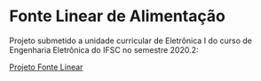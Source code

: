 # Fonte Linear de Alimentação

Projeto submetido a unidade curricular de Eletrônica I do curso de Engenharia Eletrônica do IFSC no semestre 2020.2:

[Projeto Fonte Linear](./Fonte_Linear.pdf)
